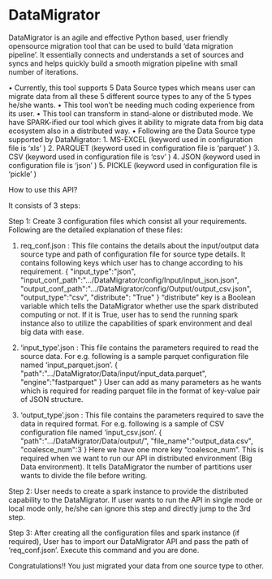 # DataMigrator
DataMigrator is an agile and effective Python based, user friendly opensource migration tool that can be used to build ‘data migration pipeline’. It essentially connects and understands a set of sources and syncs and helps quickly build a smooth migration pipeline with small number of iterations.

•	Currently, this tool supports 5 Data Source types which means user can migrate data from all these 5 different source types to any of the 5 types he/she wants.
•	This tool won’t be needing much coding experience from its user.
•	This tool can transform in stand-alone or distributed mode. We have SPARK-ified our tool which gives it ability to migrate data from big data ecosystem also in a distributed way. 
•	Following are the Data Source type supported by DataMigrator:
        1.	MS-EXCEL (keyword used in configuration file is ‘xls’ )
        2.	PARQUET (keyword used in configuration file is ‘parquet’ )
        3.	CSV (keyword used in configuration file is ‘csv’ )
        4.	JSON (keyword used in configuration file is ‘json’ )
        5.	PICKLE (keyword used in configuration file is ‘pickle’ )


How to use this API?

It consists of 3 steps:

Step 1: 
    Create 3 configuration files which consist all your requirements. Following are the detailed explanation of these files:

1.	req_conf.json : 
        This file contains the details about the input/output data source type and path of configuration file for source type details. It contains following keys which user has to change according to his requirement.
            {
                "input_type":"json",
                "input_conf_path":".../DataMigrator/config/Input/input_json.json",
                "output_conf_path":".../DataMigrator/config/Output/output_csv.json",
                "output_type":"csv",
                "distribute": "True"
            }
        “distribute” key is a Boolean variable which tells the DataMigrator whether use the spark distributed computing or not. If it is True, user has to send the running spark instance also to utilize the capabilities of spark environment and deal big data with ease.

2.	‘input_type’.json : 
        This file contains the parameters required to read the source data. For e.g. following is a sample parquet configuration file named ‘input_parquet.json’. 
            {
                "path":".../DataMigrator/Data/input/input_data.parquet",
                "engine":"fastparquet"
            }
        User can add as many parameters as he wants which is required for reading parquet file in the format of key-value pair of JSON structure.

3.	‘output_type’.json : 
        This file contains the parameters required to save the data in required format. For e.g. following is a sample of CSV configuration file named ‘input_csv.json’.
            {
                "path":".../DataMigrator/Data/output/",
                "file_name":"output_data.csv",
                "coalesce_num":3
            }
        Here we have one more key “coalesce_num”. This is required when we want to run our API in distributed environment (Big Data environment). It tells DataMigrator the number of partitions user wants to divide the file before writing. 


Step 2: 
    User needs to create a spark instance to provide the distributed capability to the DataMigrator.  If user wants to run the API in single mode or local mode only, he/she can ignore this step and directly jump to the 3rd step.

Step 3: 
    After creating all the configuration files and spark instance (if required), User has to import our DataMigrator API and pass the path of ‘req_conf.json’. Execute this command and you are done. 

Congratulations!! You just migrated your data from one source type to other.

